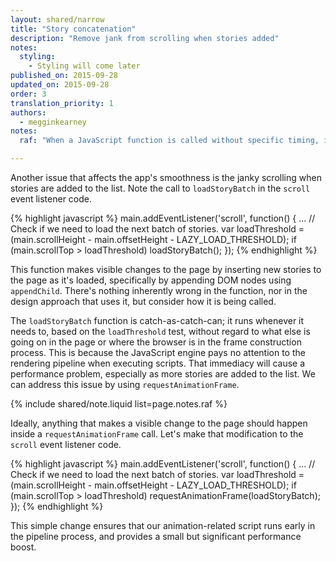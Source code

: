 ```yaml
---
layout: shared/narrow
title: "Story concatenation"
description: "Remove jank from scrolling when stories added"
notes:
  styling:
    - Styling will come later
published_on: 2015-09-28
updated_on: 2015-09-28
order: 3
translation_priority: 1
authors:
  - megginkearney
notes:
  raf: "When a JavaScript function is called without specific timing, it runs immediately, basically interrupting the browser's current task. Recall that at 60fps, the browser has a maximum of 16ms (realistically, 10-12ms) to render a frame. Unexpected scripts can easily take up a lot of that time, and may cause some previously completed work to be redone, which could result in a missed frame. <br><br><a href='http://www.paulirish.com/2011/requestanimationframe-for-smart-animating/'><code>requestAnimationFrame</code></a> schedules a script to run at the earliest possible moment in the frame pipeline, giving the browser as much time as possible to complete the remaining steps: style recalculation, layout, painting, and compositing. Thus, <code>requestAnimationFrame</code> is the go-to tool for running scripts that animate some part of the page, such as our loadStoryBatch function."

---
```


<p class="intro">
  Another issue that affects the app's smoothness is the janky scrolling when 
  stories are added to the list. Note the call to <code>loadStoryBatch</code> 
  in the <code>scroll</code> event listener code.
</p>

{% highlight javascript %}
main.addEventListener('scroll', function() {
  ...
  // Check if we need to load the next batch of stories.
  var loadThreshold = (main.scrollHeight - main.offsetHeight -
      LAZY_LOAD_THRESHOLD);
  if (main.scrollTop > loadThreshold)
    loadStoryBatch();
});
{% endhighlight %}

This function makes visible changes to the page by inserting new stories to the 
page as it's loaded, specifically by appending DOM nodes using `appendChild`. 
There's nothing inherently wrong in the function, nor in the design approach 
that uses it, but consider how it is being called.

The `loadStoryBatch` function is catch-as-catch-can; it runs whenever it 
needs to, based on the `loadThreshold` test, without regard to what else is 
going on in the page or where the browser is in the frame construction 
process. This is because the JavaScript engine pays no attention to the 
rendering pipeline when executing scripts. That immediacy will cause a 
performance problem, especially as more stories are added to the list. We 
can address this issue by using `requestAnimationFrame`.

{% include shared/note.liquid list=page.notes.raf %}


Ideally, anything that makes a visible change to the page should happen inside 
a `requestAnimationFrame` call. Let's make that modification to the `scroll` 
event listener code.

{% highlight javascript %}
main.addEventListener('scroll', function() {
  ...
  // Check if we need to load the next batch of stories.
  var loadThreshold = (main.scrollHeight - main.offsetHeight -
      LAZY_LOAD_THRESHOLD);
  if (main.scrollTop > loadThreshold)
    requestAnimationFrame(loadStoryBatch);
});
{% endhighlight %}

This simple change ensures that our animation-related script runs early in the 
pipeline process, and provides a small but significant performance boost.
